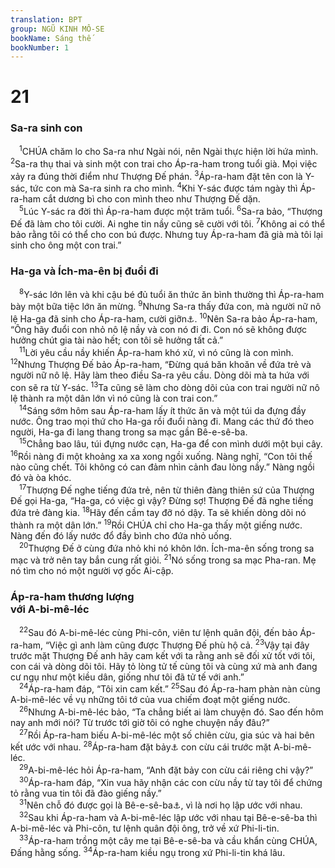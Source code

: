 ```yaml
---
translation: BPT
group: NGŨ KINH MÔ-SE
bookName: Sáng thế 
bookNumber: 1
---
```


<div class="title"><h1>21</h1><h3>Sa-ra sinh con</h3></div>
<span class="verse sa_21_1"> <sup>1</sup>CHÚA chăm lo cho Sa-ra như Ngài nói, nên Ngài thực hiện lời hứa mình.</span>
<span class="verse sa_21_2"><sup>2</sup>Sa-ra thụ thai và sinh một con trai cho Áp-ra-ham trong tuổi già. Mọi việc xảy ra đúng thời điểm như Thượng Đế phán.</span>
<span class="verse sa_21_3"><sup>3</sup>Áp-ra-ham đặt tên con là Y-sác, tức con mà Sa-ra sinh ra cho mình.</span>
<span class="verse sa_21_4"><sup>4</sup>Khi Y-sác được tám ngày thì Áp-ra-ham cắt dương bì cho con mình theo như Thượng Đế dặn.<br/></span>
<span class="verse sa_21_5"> <sup>5</sup>Lúc Y-sác ra đời thì Áp-ra-ham được một trăm tuổi.</span>
<span class="verse sa_21_6"><sup>6</sup>Sa-ra bảo, “Thượng Đế đã làm cho tôi cười. Ai nghe tin nầy cũng sẽ cười với tôi.</span>
<span class="verse sa_21_7"><sup>7</sup>Không ai có thể bảo rằng tôi có thể cho con bú được. Nhưng tuy Áp-ra-ham đã già mà tôi lại sinh cho ông một con trai.”<br/></span>
<div class="title"><h3>Ha-ga và Ích-ma-ên bị đuổi đi</h3></div>
<span class="verse sa_21_8"> <sup>8</sup>Y-sác lớn lên và khi cậu bé đủ tuổi ăn thức ăn bình thường thì Áp-ra-ham bày một bữa tiệc lớn ăn mừng.</span>
<span class="verse sa_21_9"><sup>9</sup>Nhưng Sa-ra thấy đứa con, mà người nữ nô lệ Ha-ga đã sinh cho Áp-ra-ham, cười giỡn<a data-toggle="tooltip" data-placement="bottom" title="Vài bản Hi-lạp và La-tinh ghi thêm “đùa giỡn với Y-sác, con trai mình.”">⚓</a>.</span>
<span class="verse sa_21_10"><sup>10</sup>Nên Sa-ra bảo Áp-ra-ham, “Ông hãy đuổi con nhỏ nô lệ nầy và con nó đi đi. Con nó sẽ không được hưởng chút gia tài nào hết; con tôi sẽ hưởng tất cả.”<br/></span>
<span class="verse sa_21_11"> <sup>11</sup>Lời yêu cầu nầy khiến Áp-ra-ham khó xử, vì nó cũng là con mình.</span>
<span class="verse sa_21_12"><sup>12</sup>Nhưng Thượng Đế bảo Áp-ra-ham, “Đừng quá băn khoăn về đứa trẻ và người nữ nô lệ. Hãy làm theo điều Sa-ra yêu cầu. Dòng dõi mà ta hứa với con sẽ ra từ Y-sác.</span>
<span class="verse sa_21_13"><sup>13</sup>Ta cũng sẽ làm cho dòng dõi của con trai người nữ nô lệ thành ra một dân lớn vì nó cũng là con trai con.”<br/></span>
<span class="verse sa_21_14"> <sup>14</sup>Sáng sớm hôm sau Áp-ra-ham lấy ít thức ăn và một túi da đựng đầy nước. Ông trao mọi thứ cho Ha-ga rồi đuổi nàng đi. Mang các thứ đó theo người, Ha-ga đi lang thang trong sa mạc gần Bê-e-sê-ba.<br/></span>
<span class="verse sa_21_15"> <sup>15</sup>Chẳng bao lâu, túi đựng nước cạn, Ha-ga để con mình dưới một bụi cây.</span>
<span class="verse sa_21_16"><sup>16</sup>Rồi nàng đi một khoảng xa xa xong ngồi xuống. Nàng nghĩ, “Con tôi thế nào cũng chết. Tôi không có can đảm nhìn cảnh đau lòng nầy.” Nàng ngồi đó và òa khóc.<br/></span>
<span class="verse sa_21_17"> <sup>17</sup>Thượng Đế nghe tiếng đứa trẻ, nên từ thiên đàng thiên sứ của Thượng Đế gọi Ha-ga, “Ha-ga, có việc gì vậy? Đừng sợ! Thượng Đế đã nghe tiếng đứa trẻ đàng kia.</span>
<span class="verse sa_21_18"><sup>18</sup>Hãy đến cầm tay đỡ nó dậy. Ta sẽ khiến dòng dõi nó thành ra một dân lớn.”</span>
<span class="verse sa_21_19"><sup>19</sup>Rồi CHÚA chỉ cho Ha-ga thấy một giếng nước. Nàng đến đó lấy nước đổ đầy bình cho đứa nhỏ uống.<br/></span>
<span class="verse sa_21_20"> <sup>20</sup>Thượng Đế ở cùng đứa nhỏ khi nó khôn lớn. Ích-ma-ên sống trong sa mạc và trở nên tay bắn cung rất giỏi.</span>
<span class="verse sa_21_21"><sup>21</sup>Nó sống trong sa mạc Pha-ran. Mẹ nó tìm cho nó một người vợ gốc Ai-cập.<br/></span>
<div class="title"><h3>Áp-ra-ham thương lượng<br/>với A-bi-mê-léc</h3></div>
<span class="verse sa_21_22"> <sup>22</sup>Sau đó A-bi-mê-léc cùng Phi-côn, viên tư lệnh quân đội, đến bảo Áp-ra-ham, “Việc gì anh làm cũng được Thượng Đế phù hộ cả.</span>
<span class="verse sa_21_23"><sup>23</sup>Vậy tại đây trước mặt Thượng Đế anh hãy cam kết với ta rằng anh sẽ đối xử tốt với tôi, con cái và dòng dõi tôi. Hãy tỏ lòng tử tế cùng tôi và cùng xứ mà anh đang cư ngụ như một kiều dân, giống như tôi đã tử tế với anh.”<br/></span>
<span class="verse sa_21_24"> <sup>24</sup>Áp-ra-ham đáp, “Tôi xin cam kết.”</span>
<span class="verse sa_21_25"><sup>25</sup>Sau đó Áp-ra-ham phàn nàn cùng A-bi-mê-léc về vụ những tôi tớ của vua chiếm đoạt một giếng nước.<br/></span>
<span class="verse sa_21_26"> <sup>26</sup>Nhưng A-bi-mê-léc bảo, “Ta chẳng biết ai làm chuyện đó. Sao đến hôm nay anh mới nói? Từ trước tới giờ tôi có nghe chuyện nầy đâu?”<br/></span>
<span class="verse sa_21_27"> <sup>27</sup>Rồi Áp-ra-ham biếu A-bi-mê-léc một số chiên cừu, gia súc và hai bên kết ước với nhau.</span>
<span class="verse sa_21_28"><sup>28</sup>Áp-ra-ham đặt bảy<a data-toggle="tooltip" data-placement="bottom" title="Trong tiếng Hê-bơ-rơ chữ “bảy” nghe như “thề nguyền” hay “cam kết.” Đó là phần cuối của tên Bê-e-sê-ba. Bảy con thú vật là bằng chứng về lời hứa nầy.">⚓</a> con cừu cái trước mặt A-bi-mê-léc.<br/></span>
<span class="verse sa_21_29"> <sup>29</sup>A-bi-mê-léc hỏi Áp-ra-ham, “Anh đặt bảy con cừu cái riêng chi vậy?”<br/></span>
<span class="verse sa_21_30"> <sup>30</sup>Áp-ra-ham đáp, “Xin vua hãy nhận các con cừu nầy từ tay tôi để chứng tỏ rằng vua tin tôi đã đào giếng nầy.”<br/></span>
<span class="verse sa_21_31"> <sup>31</sup>Nên chỗ đó được gọi là Bê-e-sê-ba<a data-toggle="tooltip" data-placement="bottom" title="Nghĩa là “giếng thề nguyện.”">⚓</a>, vì là nơi họ lập ước với nhau.<br/></span>
<span class="verse sa_21_32"> <sup>32</sup>Sau khi Áp-ra-ham và A-bi-mê-léc lập ước với nhau tại Bê-e-sê-ba thì A-bi-mê-léc và Phi-côn, tư lệnh quân đội ông, trở về xứ Phi-li-tin.<br/></span>
<span class="verse sa_21_33"> <sup>33</sup>Áp-ra-ham trồng một cây me tại Bê-e-sê-ba và cầu khẩn cùng CHÚA, Đấng hằng sống.</span>
<span class="verse sa_21_34"><sup>34</sup>Áp-ra-ham kiều ngụ trong xứ Phi-li-tin khá lâu.<br/></span>
